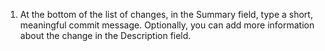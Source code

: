 1. At the bottom of the list of changes, in the Summary field, type a short, meaningful commit message. Optionally, you can add more information about the change in the Description field.
